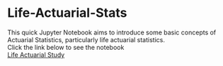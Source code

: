 # Life-Actuarial-Stats
This quick Jupyter Notebook aims to introduce some basic concepts of Actuarial Statistics, particularly life actuarial statistics.<br>
Click the link below to see the notebook<br>
[Life Actuarial Study](https://github.com/Joevalencia/Life-Actuarial-Stats/blob/master/Life%20Actuarial%20Study.ipynb)
